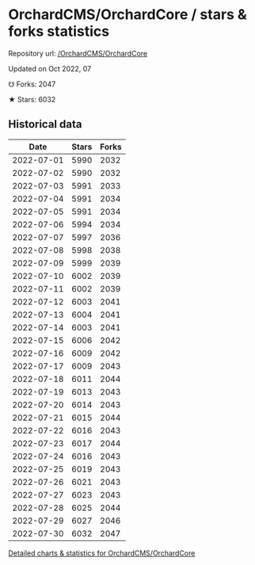 # OrchardCMS/OrchardCore / stars & forks statistics

Repository url: [/OrchardCMS/OrchardCore](https://github.com/OrchardCMS/OrchardCore)

Updated on Oct 2022, 07

☋ Forks: 2047

★ Stars: 6032

## Historical data
| Date | Stars | Forks |
|------|-------|-------|
| 2022-07-01 | 5990 | 2032 | 
| 2022-07-02 | 5990 | 2032 | 
| 2022-07-03 | 5991 | 2033 | 
| 2022-07-04 | 5991 | 2034 | 
| 2022-07-05 | 5991 | 2034 | 
| 2022-07-06 | 5994 | 2034 | 
| 2022-07-07 | 5997 | 2036 | 
| 2022-07-08 | 5998 | 2038 | 
| 2022-07-09 | 5999 | 2039 | 
| 2022-07-10 | 6002 | 2039 | 
| 2022-07-11 | 6002 | 2039 | 
| 2022-07-12 | 6003 | 2041 | 
| 2022-07-13 | 6004 | 2041 | 
| 2022-07-14 | 6003 | 2041 | 
| 2022-07-15 | 6006 | 2042 | 
| 2022-07-16 | 6009 | 2042 | 
| 2022-07-17 | 6009 | 2043 | 
| 2022-07-18 | 6011 | 2044 | 
| 2022-07-19 | 6013 | 2043 | 
| 2022-07-20 | 6014 | 2043 | 
| 2022-07-21 | 6015 | 2044 | 
| 2022-07-22 | 6016 | 2043 | 
| 2022-07-23 | 6017 | 2044 | 
| 2022-07-24 | 6016 | 2043 | 
| 2022-07-25 | 6019 | 2043 | 
| 2022-07-26 | 6021 | 2043 | 
| 2022-07-27 | 6023 | 2043 | 
| 2022-07-28 | 6025 | 2044 | 
| 2022-07-29 | 6027 | 2046 | 
| 2022-07-30 | 6032 | 2047 | 


[Detailed charts & statistics for OrchardCMS/OrchardCore](https://reviewgithub.com/rep/OrchardCMS/OrchardCore)
